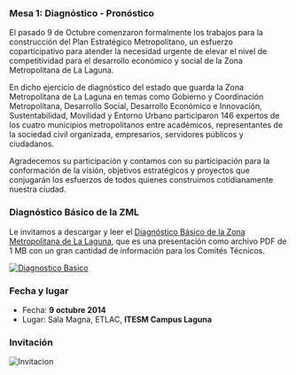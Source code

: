 
### Mesa 1: Diagnóstico - Pronóstico

El pasado 9 de Octubre comenzaron formalmente los trabajos para la construcción del Plan Estratégico Metropolitano, un esfuerzo coparticipativo para atender la necesidad urgente de elevar el nivel de competitividad para el desarrollo económico y social de la Zona Metropolitana de La Laguna.

En dicho ejercicio de diagnóstico del estado que guarda la Zona Metropolitana  de La Laguna en temas como Gobierno y Coordinación Metropolitana, Desarrollo Social, Desarrollo Económico e Innovación, Sustentabilidad, Movilidad y Entorno Urbano participaron 146 expertos de los cuatro municipios metropolitanos entre académicos, representantes de la sociedad civil organizada, empresarios, servidores públicos y ciudadanos.

Agradecemos su participación y contamos con su participación para la conformación de la visión,  objetivos estratégicos y proyectos que conjugarán los esfuerzos de todos quienes construimos cotidianamente nuestra ciudad.

### Diagnóstico Básico de la ZML

Le invitamos a descargar y leer el [Diagnóstico Básico de la Zona Metropolitana de La Laguna](http://trcimplan.gob.mx/plan-estrategico-metropolitano/plan-estrategico-metropolitano-diagnostico-basico-zml.pdf), que es una presentación como archivo PDF de 1 MB con un gran cantidad de información para los Comités Técnicos.

<a href="http://trcimplan.gob.mx/plan-estrategico-metropolitano/plan-estrategico-metropolitano-diagnostico-basico-zml.pdf" target="_blank"><img class="img-responsive contenido-imagen" src="datos-generales/diagnostico-basico.jpg" alt="Diagnostico Basico"></a>

### Fecha y lugar

* Fecha: **9 octubre 2014**
* Lugar: Sala Magna, ETLAC, **ITESM Campus Laguna**

### Invitación

<img class="img-responsive" src="datos-generales/invitacion.jpg" alt="Invitacion">
